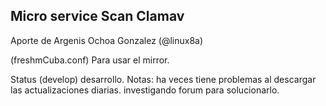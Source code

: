 ## Micro service Scan Clamav 

Aporte de Argenis Ochoa Gonzalez (@linux8a)

(freshmCuba.conf) Para usar el mirror.


Status (develop) desarrollo.
Notas: ha veces tiene problemas al descargar las actualizaciones diarias. investigando forum para solucionarlo.
